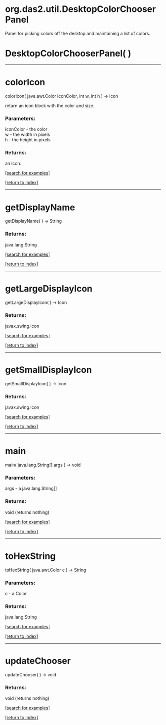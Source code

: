 # org.das2.util.DesktopColorChooserPanel

Panel for picking colors off the desktop and maintaining a list of colors.

# DesktopColorChooserPanel( )


***
<a name="colorIcon"></a>
# colorIcon
colorIcon( java.awt.Color iconColor, int w, int h ) &rarr; Icon

return an icon block with the color and size.

### Parameters:
iconColor - the color
<br>w - the width in pixels
<br>h - the height in pixels

### Returns:
an icon.

<a href="https://github.com/autoplot/dev/search?q=colorIcon&unscoped_q=colorIcon">[search for examples]</a>

<a href="https://github.com/autoplot/documentation/blob/master/javadoc/index-all.md">[return to index]</a>

***
<a name="getDisplayName"></a>
# getDisplayName
getDisplayName(  ) &rarr; String



### Returns:
java.lang.String


<a href="https://github.com/autoplot/dev/search?q=getDisplayName&unscoped_q=getDisplayName">[search for examples]</a>

<a href="https://github.com/autoplot/documentation/blob/master/javadoc/index-all.md">[return to index]</a>

***
<a name="getLargeDisplayIcon"></a>
# getLargeDisplayIcon
getLargeDisplayIcon(  ) &rarr; Icon



### Returns:
javax.swing.Icon


<a href="https://github.com/autoplot/dev/search?q=getLargeDisplayIcon&unscoped_q=getLargeDisplayIcon">[search for examples]</a>

<a href="https://github.com/autoplot/documentation/blob/master/javadoc/index-all.md">[return to index]</a>

***
<a name="getSmallDisplayIcon"></a>
# getSmallDisplayIcon
getSmallDisplayIcon(  ) &rarr; Icon



### Returns:
javax.swing.Icon


<a href="https://github.com/autoplot/dev/search?q=getSmallDisplayIcon&unscoped_q=getSmallDisplayIcon">[search for examples]</a>

<a href="https://github.com/autoplot/documentation/blob/master/javadoc/index-all.md">[return to index]</a>

***
<a name="main"></a>
# main
main( java.lang.String[] args ) &rarr; void



### Parameters:
args - a java.lang.String[]

### Returns:
void (returns nothing)


<a href="https://github.com/autoplot/dev/search?q=main&unscoped_q=main">[search for examples]</a>

<a href="https://github.com/autoplot/documentation/blob/master/javadoc/index-all.md">[return to index]</a>

***
<a name="toHexString"></a>
# toHexString
toHexString( java.awt.Color c ) &rarr; String



### Parameters:
c - a Color

### Returns:
java.lang.String


<a href="https://github.com/autoplot/dev/search?q=toHexString&unscoped_q=toHexString">[search for examples]</a>

<a href="https://github.com/autoplot/documentation/blob/master/javadoc/index-all.md">[return to index]</a>

***
<a name="updateChooser"></a>
# updateChooser
updateChooser(  ) &rarr; void



### Returns:
void (returns nothing)


<a href="https://github.com/autoplot/dev/search?q=updateChooser&unscoped_q=updateChooser">[search for examples]</a>

<a href="https://github.com/autoplot/documentation/blob/master/javadoc/index-all.md">[return to index]</a>

